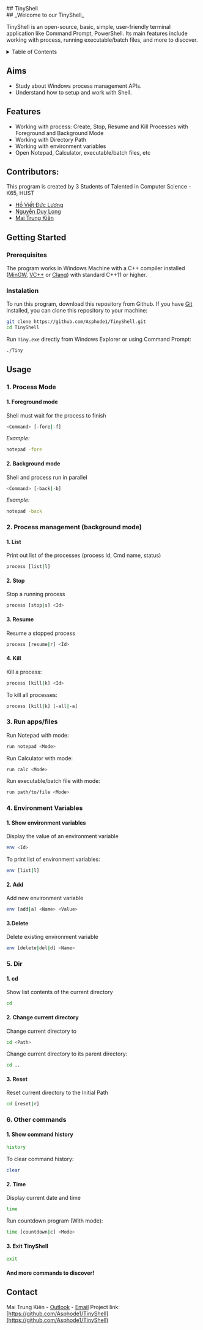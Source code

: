 <div id=#top></div>
## TinyShell
<br>
## _Welcome to our TinyShell_

TinyShell is an open-source, basic, simple, user-friendly terminal application like Command Prompt, PowerShell. Its main features include working with process, running executable/batch files, and more to discover.

<!-- TABLE OF CONTENTS -->
<details>
  <summary>Table of Contents</summary>
  <ol>
    <li>
      <a href="#TinyShell">About The Project</a>
    </li>
    <li><a href="#Aims">Aims</a></li>
    <li><a href="#Features">Features</a></li>
    <li><a href="#Contributors">Contributors</a></li>
    <li>
      <a href="#getting-started">Getting Started</a>
      <ul>
        <li><a href="#prerequisites">Prerequisites</a></li>
        <li><a href="#installation">Installation</a></li>
      </ul>
    </li>
    <li>
      <a href="#Usage">Usage</a>
      <ol>
        <li><a href="#1.-Process-Mode">Process Mode</a></li>
        <li><a href="#2.-Process-management-(background-mode)">Process Management</a></li>
        <li><a href="#3.-Run-apps/files">Run apps/files</a></li>
        <li><a href="#4.-Environment-Variables">Environment Variables</a></li>
        <li><a href="#5.-Dir">Dir</a></li>
        <li><a href="#6.-Other-commands">Other commands</a></li>
      <ol>
  </ol>
</details>

## Aims

- Study about Windows process management APIs.
- Understand how to setup and work with Shell.

## Features

- Working with process: Create, Stop, Resume and Kill Processes with Foreground and Background Mode
- Working with Directory Path
- Working with environment variables
- Open Notepad, Calculator, executable/batch files, etc

## Contributors:

This program is created by 3 Students of Talented in Computer Science - K65, HUST

- [Hồ Viết Đức Lương](mailto:luong.hvd200376@sis.hust.edu.vn)
- [Nguyễn Duy Long](mailto:long.nd204580@sis.hust.edu.vn)
- [Mai Trung Kiên](mailto:kien.mt200301@sis.hust.edu.vn)

## Getting Started

### Prerequisites

The program works in Windows Machine with a C++ compiler installed ([MinGW](https://sourceforge.net/projects/mingw/), [VC++](https://visualstudio.microsoft.com/vs/features/cplusplus/) or [Clang](https://clang.llvm.org/)) with standard C++11 or higher.

### Instalation

To run this program, download this repository from Github.
If you have [Git](https://git-scm.com/) installed, you can clone this repository to your machine:

```sh
git clone https://github.com/Asphode1/TinyShell.git
cd TinyShell
```

Run `Tiny.exe` directly from Windows Explorer or using Command Prompt:

```cmd
./Tiny
```

## Usage

### 1. Process Mode

#### 1. Foreground mode

Shell must wait for the process to finish

```sh
<Command> [-fore|-f]
```

_Example:_

```sh
notepad -fore
```

#### 2. Background mode

Shell and process run in parallel

```sh
<Command> [-back|-b]
```

_Example:_

```sh
notepad -back
```

### 2. Process management (background mode)

#### 1. List

Print out list of the processes (process Id, Cmd name, status)

```sh
process [list|l]
```

#### 2. Stop

Stop a running process

```sh
process [stop|s] <Id>
```

#### 3. Resume

Resume a stopped process

```sh
process [resume|r] <Id>
```

#### 4. Kill

Kill a process:

```sh
process [kill|k] <Id>
```

To kill all processes:

```sh
process [kill|k] [-all|-a]
```

### 3. Run apps/files

Run Notepad with mode:

```sh
run notepad <Mode>
```

Run Calculator with mode:

```sh
run calc <Mode>
```

Run executable/batch file with mode:

```sh
run path/to/file <Mode>
```

### 4. Environment Variables

#### 1. Show environment variables

Display the value of an environment variable

```sh
env <Id>
```

To print list of environment variables:

```sh
env [list|l]
```

#### 2. Add

Add new environment variable

```sh
env [add|a] <Name> <Value>
```

#### 3.Delete

Delete existing environment variable

```sh
env [delete|del|d] <Name>
```

### 5. Dir

#### 1. cd

Show list contents of the current directory

```sh
cd
```

#### 2. Change current directory

Change current directory to <Path>

```sh
cd <Path>
```

Change current directory to its parent directory:

```sh
cd ..
```

#### 3. Reset

Reset current directory to the Initial Path

```sh
cd [reset|r]
```

### 6. Other commands

#### 1. Show command history

```sh
history
```

To clear command history:

```sh
clear
```

#### 2. Time

Display current date and time

```sh
time
```

Run countdown program (With mode):

```sh
time [countdown|c] <Mode>
```

#### 3. Exit TinyShell

```sh
exit
```

#### And more commands to discover!

## Contact

Mai Trung Kiên - [Outlook](mailto:kien.mt200301@sis.hust.edu.vn) - [Email](kien.mai191618@gmail.com)
Project link: [https://github.com/Asphode1/TinyShell](https://github.com/Asphode1/TinyShell)
